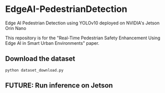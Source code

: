 # EdgeAI-PedestrianDetection
Edge AI Pedestrian Detection using YOLOv10 deployed on NVIDIA's Jetson Orin Nano

This repository is for the "Real-Time Pedestrian Safety Enhancement Using
Edge AI in Smart Urban Environments" paper.


## Download the dataset
```
python dataset_download.py
```

## FUTURE: Run inference on Jetson



